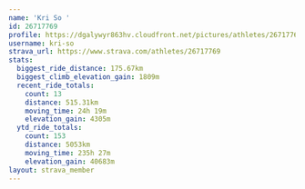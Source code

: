```yaml
---
name: 'Kri So '
id: 26717769
profile: https://dgalywyr863hv.cloudfront.net/pictures/athletes/26717769/7761026/14/large.jpg
username: kri-so
strava_url: https://www.strava.com/athletes/26717769
stats:
  biggest_ride_distance: 175.67km
  biggest_climb_elevation_gain: 1809m
  recent_ride_totals:
    count: 13
    distance: 515.31km
    moving_time: 24h 19m
    elevation_gain: 4305m
  ytd_ride_totals:
    count: 153
    distance: 5053km
    moving_time: 235h 27m
    elevation_gain: 40683m
layout: strava_member
--- 
```


